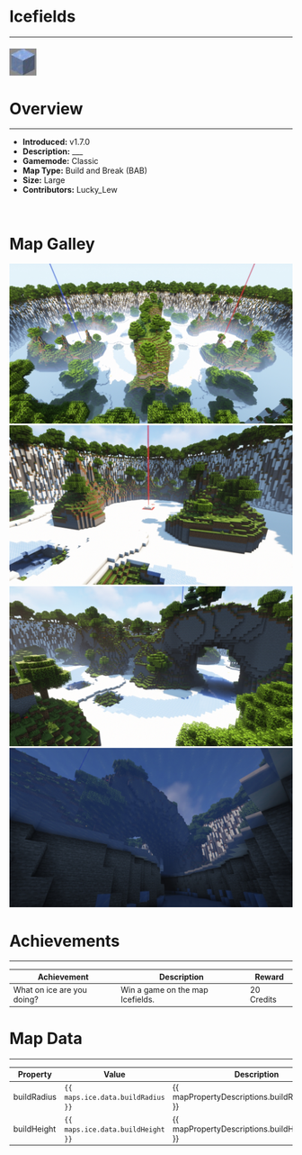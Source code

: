 <!-- replace _map_ with the actual map name -->
<!-- change gamemode type for the Map data description  -->
# Icefields

***

#### ![iceicon](../assets/maps/ice/ice-icon.jpg)

# Overview
***
- **Introduced:** v1.7.0
- **Description:** ___
- **Gamemode:** Classic
- **Map Type:** Build and Break (BAB)
- **Size:** Large
- **Contributors:** Lucky_Lew

<br />  

# Map Galley
![Ice - Overview](../assets/maps/ice/ice-overview.jpg '')
![Ice - Beacon](../assets/maps/ice/ice-beacon.jpg '')
![Ice - Middle](../assets/maps/ice/ice-middle.jpg '')
![Ice - Under Middle](../assets/maps/ice/ice-undermid.jpg '')

# Achievements
***

| Achievement | Description | Reward |
| ----- | ----- | ------ |
| What on ice are you doing? | Win a game on the map Icefields. | 20 Credits |



# Map Data
***

| Property | Value | Description |
| ----------- | ----------- | ------ |
| buildRadius |`{{ maps.ice.data.buildRadius }}`| {{ mapPropertyDescriptions.buildRadius.classic }} |
| buildHeight |`{{ maps.ice.data.buildHeight }}`| {{ mapPropertyDescriptions.buildHeight.classic }} |